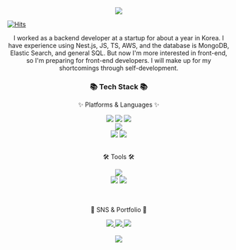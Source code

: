 <div align=center>
	     <img src="https://capsule-render.vercel.app/api?type=waving&color=auto&height=200&section=header&text=Jay%20Github!&fontSize=90" />	
</div>


[![Hits](https://hits.seeyoufarm.com/api/count/incr/badge.svg?url=https%3A%2F%2Fgithub.com%2FJUNGganzi&count_bg=%2379C83D&title_bg=%23555555&icon=&icon_color=%23E7E7E7&title=Hits&edge_flat=false)](https://github.com/JUNGganzi)
<p align=center>
I worked as a backend developer at a startup for about a year in Korea.    
I have experience using Nest.js, JS, TS, AWS, and the database is MongoDB, Elastic Search, and general SQL.   
But now I'm more interested in front-end, so I'm preparing for front-end developers.   
I will make up for my shortcomings through self-development.
</p>
<div align=center>
	     <h3>📚 Tech Stack 📚</h3>
	     <p>✨ Platforms & Languages ✨</p>
</div>
<div align="center">
	     <img src="https://img.shields.io/badge/HTML5-E34F26?style=flat&logo=HTML5&logoColor=white" />
	     <img src="https://img.shields.io/badge/CSS3-1572B6?style=flat&logo=CSS3&logoColor=white" />
	     <img src="https://img.shields.io/badge/JavaScript-F7DF1E?style=flat&logo=JavaScript&logoColor=white" />
	     <br>
	     <img src="https://img.shields.io/badge/Bootstrap-7952B3?style=flat&logo=Bootstrap&logoColor=white" />
	     <br>
	     <img src="https://img.shields.io/badge/MySQL-4479A1?style=flat&logo=MySQL&logoColor=white" />
	     <img src="https://img.shields.io/badge/Linux-FCC624?style=flat&logo=Linux&logoColor=white" />
</div>
     <br>
<div align=center>
	     <p>🛠 Tools 🛠</p>
</div>
<div align=center>
	     <img src="https://img.shields.io/badge/Visual%20Studio%20Code-007ACC?style=flat&logo=VisualStudioCode&logoColor=white" />
	     <br>
	     <img src="https://img.shields.io/badge/AWS-232F3E?style=flat&logo=AmazonAWS&logoColor=white" />
	     <img src="https://img.shields.io/badge/GitHub-181717?style=flat&logo=GitHub&logoColor=white" />
</div>
<br>
<br>
<div align=center>
	     <p>🎨 SNS & Portfolio 🎨</p>
</div>
<div align=center>
	     <a href="https://ganzicoder.tistory.com/">
		      <img src="https://img.shields.io/badge/Blog-FF9800?style=flat&logo=Blogger&logoColor=white" />
	     </a>
	     <a href="wjdwjd1501@gmail.com">
		      <img src="https://img.shields.io/badge/Mail-30B980?style=flat&logo=Gmail&logoColor=white" />
     	</a>
	     <a href="https://phantom-quill-993.notion.site/Algorithm-study-journal-4bc9698461404138a6dcb242353d29a4">
		     <img src="https://img.shields.io/badge/Notion-000000?style=flat&logo=Notion&logoColor=white" />
	     </a>
	<br>
</div>

<div align=center>
	<br>
<img src="https://github-readme-stats.vercel.app/api/top-langs/?username=kycasdzxc&layout=compact">

</div>



  
  
<!-- [![Tech Blog Badge](http://img.shields.io/badge/-Notion%20-black?style=flat-square&logo=Notion&link=https://https://www.notion.so/Hello-I-m-Louis-6ec5e3f6bde04aa89dd19509654ef465)](https://phantom-quill-993.notion.site/Hello-I-m-Louis-6ec5e3f6bde04aa89dd19509654ef465) -->

<!--
**JUNGganzi/JUNGganzi** is a ✨ _special_ ✨ repository because its `README.md` (this file) appears on your GitHub profile.

Here are some ideas to get you started:

- 🔭 I’m currently working on ...
- 🌱 I’m currently learning ...
- 👯 I’m looking to collaborate on ...
- 🤔 I’m looking for help with ...
- 💬 Ask me about ...
- 📫 How to reach me: ...
- 😄 Pronouns: ...
- ⚡ Fun fact: ...
-->
